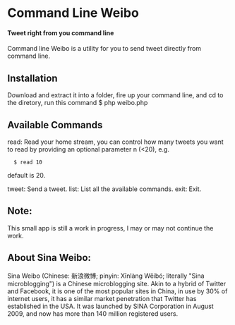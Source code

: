 Command Line Weibo
==================

#### Tweet right from you command line ####

Command line Weibo is a utility for you to send tweet directly from command line.

## Installation ##

Download and extract it into a folder, fire up your command line,
and cd to the diretory, run this command
      $ php weibo.php

## Available Commands ##

read: Read your home stream, you can control how many
      tweets you want to read by providing an optional parameter
      n (<20), e.g.

      $ read 10

default is 20.

tweet: Send a tweet.
list: List all the available commands.
exit: Exit.

Note:
-------------------

This small app is still a work in progress, I may or may not continue the work.

About Sina Weibo:
-------------------

Sina Weibo (Chinese: 新浪微博; pinyin: Xīnlàng Wēibó; literally "Sina microblogging") is a Chinese microblogging site. 
Akin to a hybrid of Twitter and Facebook, it is one of the most popular sites in China, in use by 30% of internet users, it has a similar market penetration that Twitter has established in the USA.
It was launched by SINA Corporation in August 2009, and now has more than 140 million registered users.
